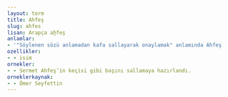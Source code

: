 ```yaml
---
layout: term
title: Ahfeş
slug: ahfes
lisan: Arapça aḫfeş
anlamlar:
- '"Söylenen sözü anlamadan kafa sallayarak onaylamak" anlamında Ahfeş''in keçisi gibi başını sallamak deyiminde geçen bir söz'
ozellikler:
- - isim
ornekler:
- - Sermet Ahfeş’in keçisi gibi başını sallamaya hazırlandı.
orneklerkaynak:
- - Ömer Seyfettin
---
```

